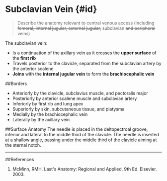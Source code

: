 # Subclavian Vein {#id}
> Describe the anatomy relevant to central venous access (including ~~femoral, internal jugular, external jugular,~~ subclavian ~~and peripheral~~ veins)

The subclavian vein:
* Is a continuation of the axillary vein as it crosses the **upper surface** of the **first rib**
* Travels posterior to the clavicle, separated from the subclavian artery by the anterior scalene
* **Joins** with the **internal jugular vein** to form the **brachiocephalic vein**


##Borders
* Anteriorly by the clavicle, subclavius muscle, and pectoralis major
* Posteriorly by anterior scalene muscle and subclavian artery
* Inferiorly by first rib and lung apex
* Superiorly by skin, subcutaneous tissue, and platysma
* Medially by the brachiocephalic vein
* Laterally by the axillary vein

##Surface Anatomy
The needle is placed in the deltopectroal groove, inferior and lateral to the middle third of the clavicle. The needle is inserted at a shallow angle, passing under the middle third of the clavicle aiming at the sternal notch.


---
##References
1. McMinn, RMH. Last's Anatomy: Regional and Applied. 9th Ed. Elsevier. 2003.
